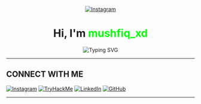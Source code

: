 <!-- Profile Name with Instagram Icon -->
<p align="center">
  <a href="https://instagram.com/mushfiq_xd" target="_blank">
    <img src="https://img.shields.io/badge/Instagram-%23E4405F.svg?style=for-the-badge&logo=Instagram&logoColor=white" alt="Instagram" />
  </a>
</p>

<h1 align="center">Hi, I'm <span style="color:#00ff00">mushfiq_xd</span></h1>

<!-- Typing Animation -->
<p align="center">
  <img src="https://readme-typing-svg.demolab.com?font=Fira+Code&pause=1500&color=00FF00&center=true&vCenter=true&width=500&lines=Ethical+Hacker+%7C+Cyber+Security+Learner;Always+Learning+To+Help+Others;Red+Teaming+%7C+Penetration+Testing" alt="Typing SVG" />
</p>

---


## CONNECT WITH ME

[![Instagram](https://img.shields.io/badge/Instagram-%23E4405F?style=for-the-badge&logo=instagram&logoColor=white)](https://instagram.com/mushfiq_xd)
[![TryHackMe](https://img.shields.io/badge/TryHackMe-212C42?style=for-the-badge&logo=tryhackme&logoColor=white)](https://tryhackme.com/p/mushfiq.xd)
[![LinkedIn](https://img.shields.io/badge/LinkedIn-0077B5?style=for-the-badge&logo=linkedin&logoColor=white)](https://linkedin.com/mushfiq-xd/)
[![GitHub](https://img.shields.io/badge/GitHub-100000?style=for-the-badge&logo=github&logoColor=white)](https://github.com/mushfiq_xd)

---
